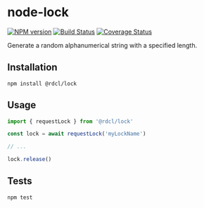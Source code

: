 # node-lock

[![NPM version][npm-image]][npm-url]
[![Build Status][travis-image]][travis-url]
[![Coverage Status][coveralls-image]][coveralls-url]

Generate a random alphanumerical string with a specified length.

##  Installation
`npm install @rdcl/lock`

## Usage
```javascript
import { requestLock } from '@rdcl/lock'

const lock = await requestLock('myLockName')

// ...

lock.release()
```

## Tests
`npm test`


[npm-image]: https://img.shields.io/npm/v/@rdcl/lock.svg?style=flat-square
[npm-url]: https://www.npmjs.com/package/@rdcl/lock
[travis-image]: https://img.shields.io/travis/rudiculous/node-lock/master.svg?style=flat-square
[travis-url]: https://travis-ci.org/rudiculous/node-lock
[coveralls-image]: https://img.shields.io/coveralls/rudiculous/node-lock/master.svg?style=flat-square
[coveralls-url]: https://coveralls.io/github/rudiculous/node-lock?branch=master
